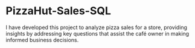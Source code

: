 # PizzaHut-Sales-SQL
I have developed this project to analyze pizza sales for a store, providing insights by addressing key questions that assist the café owner in making informed business decisions.
